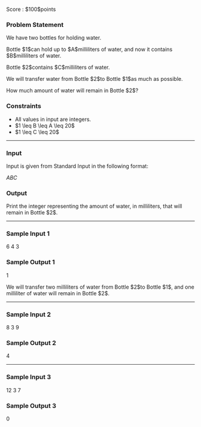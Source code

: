 
<div>

<span>

<span>

<p>
Score : $100$points
</p>

<div>

<section>

### **Problem Statement**

<p>
We have two bottles for holding water.
</p>

<p>
Bottle $1$can hold up to $A$milliliters of water, and now it contains $B$milliliters of water.
</p>

<p>
Bottle $2$contains $C$milliliters of water.
</p>

<p>
We will transfer water from Bottle $2$to Bottle $1$as much as possible.
</p>

<p>
How much amount of water will remain in Bottle $2$?
</p>

</section>

</div>

<div>

<section>

### **Constraints**

<ul>

<li>
All values in input are integers.
</li>

<li>
$1 \leq B \leq A \leq 20$
</li>

<li>
$1 \leq C \leq 20$
</li>

</ul>

</section>

</div>

---

<div>

<div>

<section>

### **Input**

<p>
Input is given from Standard Input in the following format:
</p>

<div>

$A$$B$$C$
</div>

</section>

</div>

<div>

<section>

### **Output**

<p>
Print the integer representing the amount of water, in milliliters, that will remain in Bottle $2$.
</p>

</section>

</div>

</div>

---

<div>

<section>

### **Sample Input 1**

<div>

6 4 3

</div>

</section>

</div>

<div>

<section>

### **Sample Output 1**

<div>

1

</div>

<p>
We will transfer two milliliters of water from Bottle $2$to Bottle $1$, and one milliliter of water will remain in Bottle $2$.
</p>

</section>

</div>

---

<div>

<section>

### **Sample Input 2**

<div>

8 3 9

</div>

</section>

</div>

<div>

<section>

### **Sample Output 2**

<div>

4

</div>

</section>

</div>

---

<div>

<section>

### **Sample Input 3**

<div>

12 3 7

</div>

</section>

</div>

<div>

<section>

### **Sample Output 3**

<div>

0

</div>

</section>

</div>

</span>

</span>

</div>
